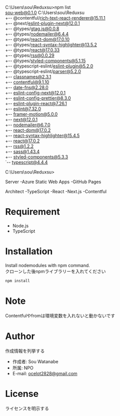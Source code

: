 C:\Users\sou\Reduxsu>npm list  
sou-web@0.1.0 C:\Users\sou\Reduxsu  
+-- @contentful/rich-text-react-renderer@15.11.1  
+-- @next/eslint-plugin-next@12.0.1  
+-- @types/gtag.js@0.0.8  
+-- @types/nodemailer@6.4.4  
+-- @types/react-dom@17.0.10  
+-- @types/react-syntax-highlighter@13.5.2  
+-- @types/react@17.0.33  
+-- @types/rss@0.0.29  
+-- @types/styled-components@5.1.15  
+-- @typescript-eslint/eslint-plugin@5.2.0  
+-- @typescript-eslint/parser@5.2.0  
+-- classnames@2.3.1  
+-- contentful@9.1.10  
+-- date-fns@2.28.0  
+-- eslint-config-next@12.0.1  
+-- eslint-config-prettier@8.3.0  
+-- eslint-plugin-react@7.26.1  
+-- eslint@7.32.0  
+-- framer-motion@5.0.0  
+-- next@12.0.1  
+-- nodemailer@6.7.0  
+-- react-dom@17.0.2  
+-- react-syntax-highlighter@15.4.5  
+-- react@17.0.2  
+-- rss@1.2.2  
+-- sass@1.43.4  
+-- styled-components@5.3.3  
`-- typescript@4.4.4


C:\Users\sou\Reduxsu>

Server
-Azure Static Web Apps
-GitHub Pages

Architect
-TypeScript
-React
-Next.js
-Contentful

# Requirement
 
* Node.js
* TypeScript

# Installation
 
Install nodemodules with npm command.  
クローンした後npmライブラリーを入れてください
 
```bash
npm install
```

# Note
 
Contentfulやfromは環境変数を入れないと動かないです
 
# Author
 
作成情報を列挙する
 
* 作成者: Sou Watanabe
* 所属: NPO
* E-mail: ocelot2828@gmail.com
 
# License
ライセンスを明示する
